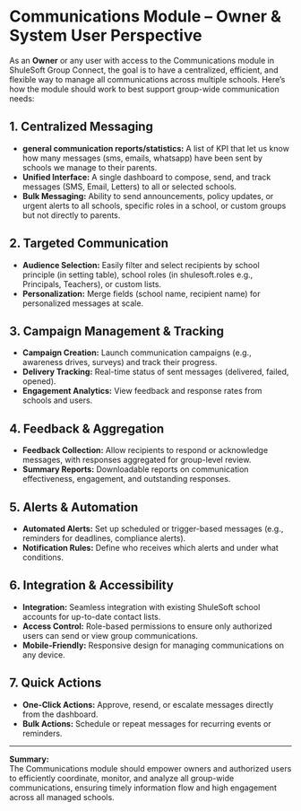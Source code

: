 # Communications Module – Owner & System User Perspective

As an **Owner** or any user with access to the Communications module in ShuleSoft Group Connect, the goal is to have a centralized, efficient, and flexible way to manage all communications across multiple schools. Here’s how the module should work to best support group-wide communication needs:

## 1. Centralized Messaging
- **general communication reports/statistics:** A list of KPI that let us know how many messages (sms, emails, whatsapp) have been sent by schools we manage to their parents.
- **Unified Interface:** A single dashboard to compose, send, and track messages (SMS, Email, Letters) to all or selected schools.
- **Bulk Messaging:** Ability to send announcements, policy updates, or urgent alerts to all schools, specific roles in a school, or custom groups but not directly to parents.

## 2. Targeted Communication

- **Audience Selection:** Easily filter and select recipients by school principle (in setting table), school roles (in shulesoft.roles e.g., Principals, Teachers), or custom lists.
- **Personalization:** Merge fields (school name, recipient name) for personalized messages at scale.

## 3. Campaign Management & Tracking

- **Campaign Creation:** Launch communication campaigns (e.g., awareness drives, surveys) and track their progress.
- **Delivery Tracking:** Real-time status of sent messages (delivered, failed, opened).
- **Engagement Analytics:** View feedback and response rates from schools and users.

## 4. Feedback & Aggregation

- **Feedback Collection:** Allow recipients to respond or acknowledge messages, with responses aggregated for group-level review.
- **Summary Reports:** Downloadable reports on communication effectiveness, engagement, and outstanding responses.

## 5. Alerts & Automation

- **Automated Alerts:** Set up scheduled or trigger-based messages (e.g., reminders for deadlines, compliance alerts).
- **Notification Rules:** Define who receives which alerts and under what conditions.

## 6. Integration & Accessibility

- **Integration:** Seamless integration with existing ShuleSoft school accounts for up-to-date contact lists.
- **Access Control:** Role-based permissions to ensure only authorized users can send or view group communications.
- **Mobile-Friendly:** Responsive design for managing communications on any device.

## 7. Quick Actions

- **One-Click Actions:** Approve, resend, or escalate messages directly from the dashboard.
- **Bulk Actions:** Schedule or repeat messages for recurring events or reminders.

---

**Summary:**  
The Communications module should empower owners and authorized users to efficiently coordinate, monitor, and analyze all group-wide communications, ensuring timely information flow and high engagement across all managed schools.